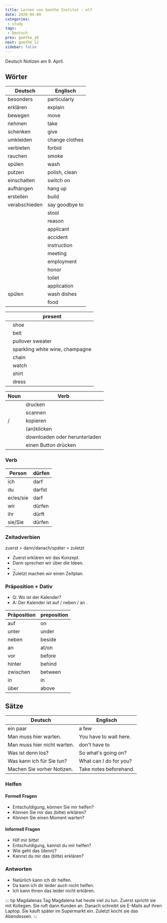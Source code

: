 ```yaml
---
title: Lernen von Goethe Institut - elf
date: 2020-04-09
categories:
 - study
tags:
 - Deutsch
prev: goethe_10
next: goethe_12
sidebar: false
---
```


Deutsch Notizen am 9. April.

<!-- more -->

## Wörter

| Deutsch | Englisch |
| ------- | -------- |
| besonders | particularly |
| erklären | explain |
| bewegen | move |
| nehmen | take |
| schenken | give |
| umkleiden | change clothes |
| verbieten | forbid |
| rauchen | smoke |
| spülen | wash |
| putzen | polish, clean |
| einschalten | switch on |
| aufhängen | hang up |
| erstellen | build |
| verabschieden | say goodbye to |
| <d type="er" text="Hocker"/> | stool |
| <d type="er" text="Verstand"/> | reason |
| <d type="er" text="Bewerber"/> | applicant |
| <d type="er" text="Unfall"/> | accident |
| <d type="ie" text="Anweisung"/> | instruction |
| <d type="ie" text="Besprechung"/> | meeting |
| <d type="ie" text="Einstellung"/> | employment |
| <d type="ie" text="Ehre"/> | honor |
| <d type="ie" text="Toilette"/> | toilet |
| <d type="ie" text="Bewerbung"/> | application |
| <d type="as" text="Geschirr"/> spülen | wash dishes |
| <d type="as" text="Lebensmittel"/> | food |

| <d type="as" text="Geschenke"/> | present |
| --- | --- |
| <d type="er" text="Schuh"/> | shoe |
| <d type="er" text="Gürtel"/> | belt |
| <d type="er" text="Pullover"/> | pullover sweater |
| <d type="er" text="Sekt"/> | sparkling white wine, champagne |
| <d type="ie" text="Kette"/> | chain |
| <d type="ie" text="Uhr"/> | watch |
| <d type="as" text="Hemd"/> | shirt |
| <d type="as" text="Kleid"/> | dress |

| Noun | Verb |
| ---- | ---- |
| <d type="er" text="Drucker"/> | drucken |
| <d type="er" text="Scanner"/> | scannen |
| <d type="er" text="Kopierer"/> / <d type="ie" text="Kopie"/> | kopieren |
| <d type="er" text="Klick"/> | (an)klicken |
| <d type="er" text="Download"/> | downloaden oder herunterladen |
| <d type="er" text="Button"/> | einen Button drücken |

### Verb

| Person | dürfen |
| ------ | ---- |
| ich | darf |
| du | darfst |
| er/es/sie | darf |
| wir | dürfen |
| ihr | dürft |
| sie/Sie | dürfen |

### Zeitadverbien

zuerst > dann/danach/später > zuletzt

- Zuerst erklären wir das Konzept.
- Dann sprechen wir über die Ideen.
- ...
- Zuletzt machen wir einen Zeitplan.

### Präposition + Dativ

- Q: Wo ist der Kalender?
- A: Der Kalender ist auf <d type="er" text="dem Tisch"/> / neben <d type="as" text="dem Telefon"/> / an <d type="ie" text="der Wand"/>.

| Präposition | preposition |
| ----------- | ----------- |
| auf | on |
| unter | under |
| neben | beside |
| an | at/on |
| vor | before |
| hinter | behind |
| zwischen | between |
| in | in |
| über | above |

## Sätze

| Deutsch | Englisch |
| ------- | -------- |
| ein paar | a few |
| Man muss hier warten. | You have to wait here. |
| Man muss hier nicht warten. | don't have to |
| Was ist denn los? | So what's going on? |
| Was kann ich für Sie tun? | What can I do for you? |
|  Machen Sie vorher Notizen. | Take notes beforehand. |

### Helfen

#### Formell Fragen

- Entschuldigung, können Sie mir helfen?
- Können Sie mir das (bitte) erklären?
- Können Sie einen Moment warten?

#### Informell Fragen

- Hilf mir bitte!
- Entschuldigung, kannst du mir helfen?
- Wie geht das (denn)?
- Kannst du mir das (bitte) erklären?

### Antworten

- Natürlich kann ich dir helfen.
- Da kann ich dir leider auch nicht helfen.
- Ich kann Ihnen das leider nicht erklären.

::: tip Magdalenas Tag
Magdalena hat heute viel zu tun. Zuerst spricht sie mit Kollegen. Sie ruft dann Kunden an. Danach schreibt sie E-Mails auf ihren Laptop. Sie kauft später im Supermarkt ein. Zuletzt kocht sie das Abendessen.
:::
